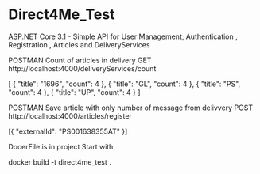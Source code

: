 # Direct4Me_Test

ASP.NET Core 3.1 - Simple API for User Management, Authentication , Registration , Articles and DeliveryServices

POSTMAN
Count of articles in delivery
GET
http://localhost:4000/deliveryServices/count

[
    {
        "title": "1696",
        "count": 4
    },
    {
        "title": "GL",
        "count": 4
    },
    {
        "title": "PS",
        "count": 4
    },
    {
        "title": "UP",
        "count": 4
    }
]

POSTMAN
Save article with only number of message from delivvery
POST
http://localhost:4000/articles/register

[{
    "externalId": "PS001638355AT"
}]

DocerFile is in project
Start with

docker build -t direct4me_test .